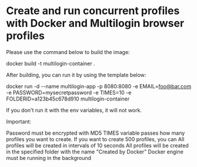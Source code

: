 # Create and run concurrent profiles with Docker and Multilogin browser profiles

Please use the command below to build the image:

docker build -t multilogin-container .

After building, you can run it by using the template below:

docker run -d --name multilogin-app -p 8080:8080 -e EMAIL=foo@bar.com -e PASSWORD=mysecretpassword -e TIMES=10 -e FOLDERID=a123b45c678d910 multilogin-container

If you don't run it with the env variables, it will not work.

Important:

Password must be encrypted with MD5
TIMES variable passes how many profiles you want to create. If you want to create 500 profiles, you can
All profiles will be created in intervals of 10 seconds
All profiles will be created in the specified folder with the name "Created by Docker"
Docker engine must be running in the background

